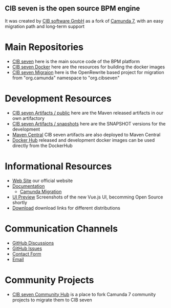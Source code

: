 ## CIB seven is the open source BPM engine

It was created by [CIB software GmbH](https://www.cib.de/en/) as a fork of [Camunda 7](https://github.com/camunda/camunda-bpm-platform), with an easy migration path and long-term support

# Main Repositories

* [CIB seven](https://github.com/cibseven/cibseven) here is the main source code of the BPM platform
* [CIB seven Docker](https://github.com/cibseven/cibseven-docker) here are the resources for building the docker images
* [CIB seven Migraion](https://github.com/cibseven/cibseven-migration) here is the OpenRewrite based project for migration from "org.camunda" namespace to "org.cibseven"

# Development Resources

* [CIB seven Artifacts / public](https://artifacts.cibseven.org/#browse/browse:public) here are the Maven released artifacts in our own artifactory
* [CIB seven Artifacts / snapshots](https://artifacts.cibseven.org/#browse/browse:snapshots) here are the SNAPSHOT versions for the development
* [Maven Central](https://central.sonatype.com/search?q=org.cibseven) CIB seven artifacts are also deployed to Maven Central
* [Docker Hub](https://hub.docker.com/r/cibseven/cibseven/tags) released and development docker images can be used directly from the DockerHub

# Informational Resources

* [Web Site](https://cibseven.org/en/) our official website
* [Documentation](https://docs.cibseven.org/manual/latest/)
  * [Camunda Migration](https://docs.cibseven.org/manual/latest/update/camunda/)
* [UI Preview](https://cibseven.org/en/ui-preview/#preview) Screenshots of the new Vue.js UI, becomming Open Source shortly
* [Download](https://cibseven.org/en/download/) download links for different distributions

# Communication Channels

* [GitHub Discussions](https://github.com/orgs/cibseven/discussions)
* [GitHub Issues](https://github.com/cibseven/cibseven/issues)
* [Contact Form](https://cibseven.org/en/contact/)
* [Email ](mailto:info@cibseven.org)

# Community Projects

* [CIB seven Community Hub](https://github.com/cibseven-community-hub) is a place to fork Camunda 7 community projects to migrate them to CIB seven

<!--

**Here are some ideas to get you started:**

🙋‍♀️ A short introduction - what is your organization all about?
🌈 Contribution guidelines - how can the community get involved?
👩‍💻 Useful resources - where can the community find your docs? Is there anything else the community should know?
🍿 Fun facts - what does your team eat for breakfast?
🧙 Remember, you can do mighty things with the power of [Markdown](https://docs.github.com/github/writing-on-github/getting-started-with-writing-and-formatting-on-github/basic-writing-and-formatting-syntax)
-->
